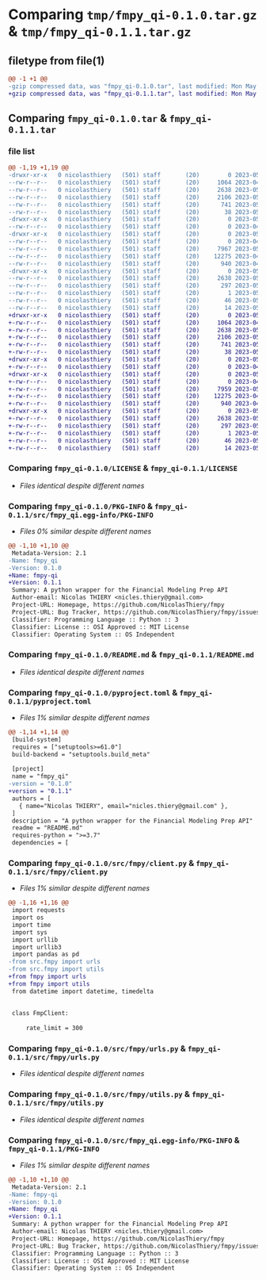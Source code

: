 # Comparing `tmp/fmpy_qi-0.1.0.tar.gz` & `tmp/fmpy_qi-0.1.1.tar.gz`

## filetype from file(1)

```diff
@@ -1 +1 @@
-gzip compressed data, was "fmpy_qi-0.1.0.tar", last modified: Mon May  1 14:54:01 2023, max compression
+gzip compressed data, was "fmpy_qi-0.1.1.tar", last modified: Mon May  1 15:00:19 2023, max compression
```

## Comparing `fmpy_qi-0.1.0.tar` & `fmpy_qi-0.1.1.tar`

### file list

```diff
@@ -1,19 +1,19 @@
-drwxr-xr-x   0 nicolasthiery   (501) staff       (20)        0 2023-05-01 14:54:01.212794 fmpy_qi-0.1.0/
--rw-r--r--   0 nicolasthiery   (501) staff       (20)     1064 2023-04-22 15:25:00.000000 fmpy_qi-0.1.0/LICENSE
--rw-r--r--   0 nicolasthiery   (501) staff       (20)     2638 2023-05-01 14:54:01.212408 fmpy_qi-0.1.0/PKG-INFO
--rw-r--r--   0 nicolasthiery   (501) staff       (20)     2106 2023-05-01 13:29:43.000000 fmpy_qi-0.1.0/README.md
--rw-r--r--   0 nicolasthiery   (501) staff       (20)      741 2023-05-01 14:53:39.000000 fmpy_qi-0.1.0/pyproject.toml
--rw-r--r--   0 nicolasthiery   (501) staff       (20)       38 2023-05-01 14:54:01.212895 fmpy_qi-0.1.0/setup.cfg
-drwxr-xr-x   0 nicolasthiery   (501) staff       (20)        0 2023-05-01 14:54:00.994712 fmpy_qi-0.1.0/src/
--rw-r--r--   0 nicolasthiery   (501) staff       (20)        0 2023-04-30 21:24:30.000000 fmpy_qi-0.1.0/src/__init__.py
-drwxr-xr-x   0 nicolasthiery   (501) staff       (20)        0 2023-05-01 14:54:01.143774 fmpy_qi-0.1.0/src/fmpy/
--rw-r--r--   0 nicolasthiery   (501) staff       (20)        0 2023-04-22 15:25:28.000000 fmpy_qi-0.1.0/src/fmpy/__init__.py
--rw-r--r--   0 nicolasthiery   (501) staff       (20)     7967 2023-05-01 09:45:22.000000 fmpy_qi-0.1.0/src/fmpy/client.py
--rw-r--r--   0 nicolasthiery   (501) staff       (20)    12275 2023-04-23 08:55:58.000000 fmpy_qi-0.1.0/src/fmpy/urls.py
--rw-r--r--   0 nicolasthiery   (501) staff       (20)      940 2023-04-30 16:47:40.000000 fmpy_qi-0.1.0/src/fmpy/utils.py
-drwxr-xr-x   0 nicolasthiery   (501) staff       (20)        0 2023-05-01 14:54:01.211867 fmpy_qi-0.1.0/src/fmpy_qi.egg-info/
--rw-r--r--   0 nicolasthiery   (501) staff       (20)     2638 2023-05-01 14:54:00.000000 fmpy_qi-0.1.0/src/fmpy_qi.egg-info/PKG-INFO
--rw-r--r--   0 nicolasthiery   (501) staff       (20)      297 2023-05-01 14:54:00.000000 fmpy_qi-0.1.0/src/fmpy_qi.egg-info/SOURCES.txt
--rw-r--r--   0 nicolasthiery   (501) staff       (20)        1 2023-05-01 14:54:00.000000 fmpy_qi-0.1.0/src/fmpy_qi.egg-info/dependency_links.txt
--rw-r--r--   0 nicolasthiery   (501) staff       (20)       46 2023-05-01 14:54:00.000000 fmpy_qi-0.1.0/src/fmpy_qi.egg-info/requires.txt
--rw-r--r--   0 nicolasthiery   (501) staff       (20)       14 2023-05-01 14:54:00.000000 fmpy_qi-0.1.0/src/fmpy_qi.egg-info/top_level.txt
+drwxr-xr-x   0 nicolasthiery   (501) staff       (20)        0 2023-05-01 15:00:19.278411 fmpy_qi-0.1.1/
+-rw-r--r--   0 nicolasthiery   (501) staff       (20)     1064 2023-04-22 15:25:00.000000 fmpy_qi-0.1.1/LICENSE
+-rw-r--r--   0 nicolasthiery   (501) staff       (20)     2638 2023-05-01 15:00:19.278057 fmpy_qi-0.1.1/PKG-INFO
+-rw-r--r--   0 nicolasthiery   (501) staff       (20)     2106 2023-05-01 13:29:43.000000 fmpy_qi-0.1.1/README.md
+-rw-r--r--   0 nicolasthiery   (501) staff       (20)      741 2023-05-01 14:59:53.000000 fmpy_qi-0.1.1/pyproject.toml
+-rw-r--r--   0 nicolasthiery   (501) staff       (20)       38 2023-05-01 15:00:19.278517 fmpy_qi-0.1.1/setup.cfg
+drwxr-xr-x   0 nicolasthiery   (501) staff       (20)        0 2023-05-01 15:00:19.204894 fmpy_qi-0.1.1/src/
+-rw-r--r--   0 nicolasthiery   (501) staff       (20)        0 2023-04-30 21:24:30.000000 fmpy_qi-0.1.1/src/__init__.py
+drwxr-xr-x   0 nicolasthiery   (501) staff       (20)        0 2023-05-01 15:00:19.258057 fmpy_qi-0.1.1/src/fmpy/
+-rw-r--r--   0 nicolasthiery   (501) staff       (20)        0 2023-04-22 15:25:28.000000 fmpy_qi-0.1.1/src/fmpy/__init__.py
+-rw-r--r--   0 nicolasthiery   (501) staff       (20)     7959 2023-05-01 14:59:30.000000 fmpy_qi-0.1.1/src/fmpy/client.py
+-rw-r--r--   0 nicolasthiery   (501) staff       (20)    12275 2023-04-23 08:55:58.000000 fmpy_qi-0.1.1/src/fmpy/urls.py
+-rw-r--r--   0 nicolasthiery   (501) staff       (20)      940 2023-04-30 16:47:40.000000 fmpy_qi-0.1.1/src/fmpy/utils.py
+drwxr-xr-x   0 nicolasthiery   (501) staff       (20)        0 2023-05-01 15:00:19.277591 fmpy_qi-0.1.1/src/fmpy_qi.egg-info/
+-rw-r--r--   0 nicolasthiery   (501) staff       (20)     2638 2023-05-01 15:00:19.000000 fmpy_qi-0.1.1/src/fmpy_qi.egg-info/PKG-INFO
+-rw-r--r--   0 nicolasthiery   (501) staff       (20)      297 2023-05-01 15:00:19.000000 fmpy_qi-0.1.1/src/fmpy_qi.egg-info/SOURCES.txt
+-rw-r--r--   0 nicolasthiery   (501) staff       (20)        1 2023-05-01 15:00:19.000000 fmpy_qi-0.1.1/src/fmpy_qi.egg-info/dependency_links.txt
+-rw-r--r--   0 nicolasthiery   (501) staff       (20)       46 2023-05-01 15:00:19.000000 fmpy_qi-0.1.1/src/fmpy_qi.egg-info/requires.txt
+-rw-r--r--   0 nicolasthiery   (501) staff       (20)       14 2023-05-01 15:00:19.000000 fmpy_qi-0.1.1/src/fmpy_qi.egg-info/top_level.txt
```

### Comparing `fmpy_qi-0.1.0/LICENSE` & `fmpy_qi-0.1.1/LICENSE`

 * *Files identical despite different names*

### Comparing `fmpy_qi-0.1.0/PKG-INFO` & `fmpy_qi-0.1.1/src/fmpy_qi.egg-info/PKG-INFO`

 * *Files 0% similar despite different names*

```diff
@@ -1,10 +1,10 @@
 Metadata-Version: 2.1
-Name: fmpy_qi
-Version: 0.1.0
+Name: fmpy-qi
+Version: 0.1.1
 Summary: A python wrapper for the Financial Modeling Prep API
 Author-email: Nicolas THIERY <nicles.thiery@gmail.com>
 Project-URL: Homepage, https://github.com/NicolasThiery/fmpy
 Project-URL: Bug Tracker, https://github.com/NicolasThiery/fmpy/issues
 Classifier: Programming Language :: Python :: 3
 Classifier: License :: OSI Approved :: MIT License
 Classifier: Operating System :: OS Independent
```

### Comparing `fmpy_qi-0.1.0/README.md` & `fmpy_qi-0.1.1/README.md`

 * *Files identical despite different names*

### Comparing `fmpy_qi-0.1.0/pyproject.toml` & `fmpy_qi-0.1.1/pyproject.toml`

 * *Files 1% similar despite different names*

```diff
@@ -1,14 +1,14 @@
 [build-system]
 requires = ["setuptools>=61.0"]
 build-backend = "setuptools.build_meta"
 
 [project]
 name = "fmpy_qi"
-version = "0.1.0"
+version = "0.1.1"
 authors = [
   { name="Nicolas THIERY", email="nicles.thiery@gmail.com" },
 ]
 description = "A python wrapper for the Financial Modeling Prep API"
 readme = "README.md"
 requires-python = ">=3.7"
 dependencies = [
```

### Comparing `fmpy_qi-0.1.0/src/fmpy/client.py` & `fmpy_qi-0.1.1/src/fmpy/client.py`

 * *Files 1% similar despite different names*

```diff
@@ -1,16 +1,16 @@
 import requests
 import os
 import time
 import sys
 import urllib
 import urllib3
 import pandas as pd
-from src.fmpy import urls
-from src.fmpy import utils
+from fmpy import urls
+from fmpy import utils
 from datetime import datetime, timedelta
 
 
 class FmpClient:
 
     rate_limit = 300
```

### Comparing `fmpy_qi-0.1.0/src/fmpy/urls.py` & `fmpy_qi-0.1.1/src/fmpy/urls.py`

 * *Files identical despite different names*

### Comparing `fmpy_qi-0.1.0/src/fmpy/utils.py` & `fmpy_qi-0.1.1/src/fmpy/utils.py`

 * *Files identical despite different names*

### Comparing `fmpy_qi-0.1.0/src/fmpy_qi.egg-info/PKG-INFO` & `fmpy_qi-0.1.1/PKG-INFO`

 * *Files 1% similar despite different names*

```diff
@@ -1,10 +1,10 @@
 Metadata-Version: 2.1
-Name: fmpy-qi
-Version: 0.1.0
+Name: fmpy_qi
+Version: 0.1.1
 Summary: A python wrapper for the Financial Modeling Prep API
 Author-email: Nicolas THIERY <nicles.thiery@gmail.com>
 Project-URL: Homepage, https://github.com/NicolasThiery/fmpy
 Project-URL: Bug Tracker, https://github.com/NicolasThiery/fmpy/issues
 Classifier: Programming Language :: Python :: 3
 Classifier: License :: OSI Approved :: MIT License
 Classifier: Operating System :: OS Independent
```

